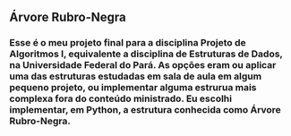 ## Árvore Rubro-Negra
###   Esse é o meu projeto final para a disciplina Projeto de Algoritmos I, equivalente a disciplina de Estruturas de Dados, na Universidade Federal do Pará. As opções eram ou aplicar uma das estruturas estudadas em sala de aula em algum pequeno projeto, ou implementar alguma estrurua mais complexa fora do conteúdo ministrado. Eu escolhi implementar, em Python, a estrutura conhecida como Árvore Rubro-Negra.
